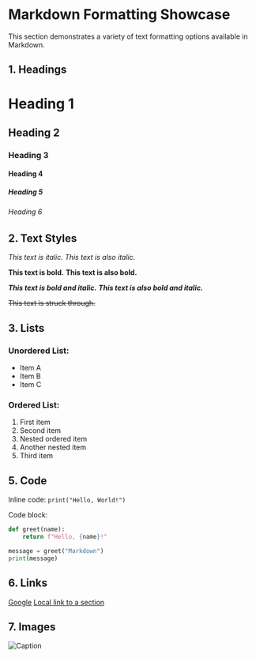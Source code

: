# Markdown Formatting Showcase




This section demonstrates a variety of text formatting options available in Markdown.

## 1\. Headings

# Heading 1

## Heading 2

### Heading 3

#### Heading 4

##### Heading 5

###### Heading 6

## 2\. Text Styles

*This text is italic.*
*This text is also italic.*

**This text is bold.**
**This text is also bold.**

***This text is bold and italic.***
***This text is also bold and italic.***

~~This text is struck through.~~

## 3\. Lists

### Unordered List:

* Item A
* Item B
* Item C

### Ordered List:

1.  First item
2.  Second item
3.  Nested ordered item
4.  Another nested item
5.  Third item

## 5\. Code

Inline code: `print("Hello, World!")`

Code block:

```python
def greet(name):
    return f"Hello, {name}!"

message = greet("Markdown")
print(message)
```

## 6\. Links

[Google](https://www.google.com)
[Local link to a section](https://www.google.com/search?q=%231.-headings)

## 7. Images

![Caption](http://example.com)
